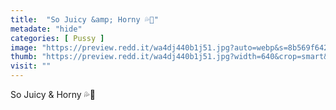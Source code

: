 ```yaml
---
title:  "So Juicy &amp; Horny 💦💖"
metadate: "hide"
categories: [ Pussy ]
image: "https://preview.redd.it/wa4dj440b1j51.jpg?auto=webp&s=8b569f642c0cc183f29af865119765e3b7abbfd3"
thumb: "https://preview.redd.it/wa4dj440b1j51.jpg?width=640&crop=smart&auto=webp&s=a7885d85890d2de4805f9a73ac57a06fa2c7fa0d"
visit: ""
---
```

So Juicy &amp; Horny 💦💖
